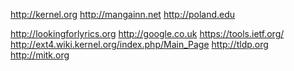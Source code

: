 http://kernel.org http://mangainn.net http://poland.edu

http://lookingforlyrics.org http://google.co.uk https://tools.ietf.org/ 
 
http://ext4.wiki.kernel.org/index.php/Main_Page http://tldp.org http://mitk.org
 
